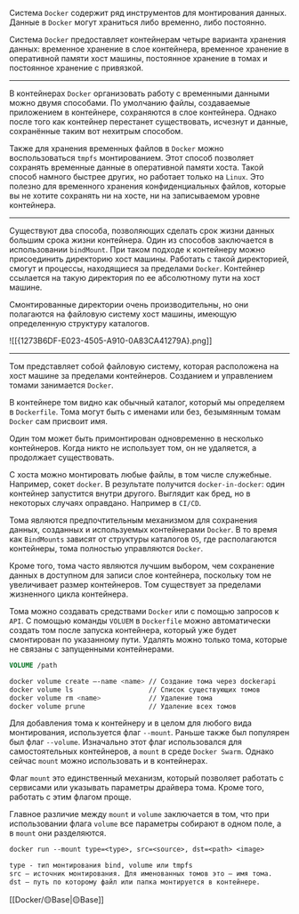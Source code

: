 
Система `Docker` содержит ряд инструментов для монтирования данных. 
Данные в `Docker` могут храниться либо временно, либо постоянно.

Система `Docker` предоставляет контейнерам четыре варианта хранения данных: временное хранение в слое контейнера, временное хранение в оперативной памяти хост машины, постоянное хранение в томах и постоянное хранение с привязкой.

---

В контейнерах `Docker` организовать работу с временными данными можно
двумя способами. По умолчанию файлы, создаваемые приложением в контейнере, сохраняются в слое контейнера. Однако после того как контейнер перестанет существовать, исчезнут и данные, сохранённые таким вот нехитрым способом.

Также для хранения временных файлов в `Docker` можно воспользоваться `tmpfs` монтированием. Этот способ позволяет сохранять временные данные в оперативной памяти хоста. Такой способ намного быстрее других, но работает только на `Linux`.
Это полезно для временного хранения конфиденциальных файлов, которые
вы не хотите сохранять ни на хосте, ни на записываемом уровне контейнера.

---

Существуют два способа, позволяющих сделать срок жизни данных большим срока жизни контейнера. Один из способов заключается в использовании `bindMount`. 
При таком подходе к контейнеру можно присоединить директорию хост машины.
Работать с такой директорией, смогут и процессы, находящиеся за пределами `Docker`. 
Контейнер ссылается на такую директория по ее абсолютному пути на хост машине.

Смонтированные директории очень производительны, но они полагаются на файловую систему хост машины, имеющую определенную структуру каталогов.

![[{1273B6DF-E023-4505-A910-0A83CA41279A}.png]]

---

Том представляет собой файловую систему, которая расположена на хост машине за пределами контейнеров. Созданием и управлением томами занимается `Docker`.

В контейнере том видно как обычный каталог, который мы определяем в `Dockerfile`. Тома могут быть с именами или без, безымянным томам `Docker` сам присвоит имя.

Один том может быть примонтирован одновременно в несколько контейнеров.
Когда никто не использует том, он не удаляется, а продолжает существовать.

С хоста можно монтировать любые файлы, в том числе служебные. Например, сокет `docker`. В результате получится `docker-in-docker`: один контейнер запустится внутри другого. Выглядит как бред, но в некоторых случаях оправдано. Например в `CI/CD`.

Тома являются предпочтительным механизмом для сохранения данных, созданных и используемых контейнерами `Docker`. В то время как `BindMounts` зависят от структуры каталогов `OS`, где располагаются контейнеры, тома полностью управляются `Docker`.

Кроме того, тома часто являются лучшим выбором, чем сохранение данных в доступном для записи слое контейнера, поскольку том не увеличивает размер контейнеров. Том существует за пределами жизненного цикла контейнера.

Тома можно создавать средствами `Docker` или с помощью запросов к `API`.
С помощью команды `VOLUEM` в `Dockerfile` можно автоматически создать том
после запуска контейнера, который уже будет смонтирован по указанному пути. 
Удалять можно только тома, которые не связаны с запущенными контейнерами.

```dockerfile
VOLUME /path
```

```sh
docker volume create —-name <name> // Создание тома через dockerapi
docker volume ls                   // Список существующих томов
docker volume rm <name>            // Удаление тома
docker volume prune                // Удаление всех томов

```

Для добавления тома к контейнеру и в целом для любого вида монтирования, используется флаг `--mount`.  Раньше также был популярен был флаг `--volume`. Изначально этот флаг использовался для самостоятельных контейнеров, а `mount` 
в среде `Docker Swarm`. Однако сейчас `mount` можно использовать и в контейнерах.  
  
Флаг `mount` это единственный механизм, который позволяет работать с сервисами
или указывать параметры драйвера тома. Кроме того, работать с этим флагом проще.  

Главное различие между `mount` и `volume` заключается в том, что при использовании флага `volume` все параметры собирают в одном поле, а в `mount` они разделяются.  

```dockerfile
docker run --mount type=<type>, src=<source>, dst=<path> <image>

type - тип монтирования bind, volume или tmpfs
src — источник монтирования. Для именованных томов это — имя тома.
dst — путь по которому файл или папка монтируется в контейнере.
```

[[Docker/🟡Base|🟡Base]]